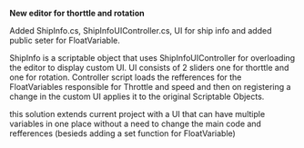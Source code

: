 **New editor for thorttle and rotation**

Added ShipInfo.cs, ShipInfoUIController.cs, UI for ship info and added public seter for FloatVariable.

ShipInfo is a scriptable object that uses ShipInfoUIController for overloading the editor to display custom UI.
UI consists of 2 sliders one for thorttle and one for rotation.
Controller script loads the refferences for the FloatVariables responsible for Throttle and speed and then on registering a change in the custom UI applies it to the original Scriptable Objects.

this solution extends current project with a UI that can have multiple variables in one place without a need to change the main code and refferences (besieds adding a set function for FloatVariable)
